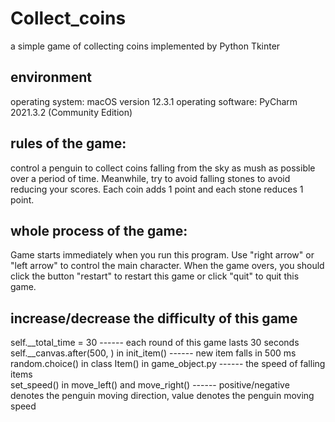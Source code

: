 # Collect_coins
a simple game of collecting coins implemented by Python Tkinter

## environment
operating system: macOS version 12.3.1
operating software: PyCharm 2021.3.2 (Community Edition)

## rules of the game:
control a penguin to collect coins falling from the sky as mush as possible
over a period of time. Meanwhile, try to avoid falling stones to avoid reducing
your scores. Each coin adds 1 point and each stone reduces 1 point.

## whole process of the game:
Game starts immediately when you run this program. Use "right arrow" or "left
arrow" to control the main character. When the game overs, you should click the
button "restart" to restart this game or click "quit" to quit this game.

## increase/decrease the difficulty of this game
self.__total_time = 30                                ------ each round of this game lasts 30 seconds
self.__canvas.after(500, ) in init_item()             ------ new item falls in 500 ms                                     
random.choice() in class Item() in game_object.py     ------ the speed of falling items                                             
set_speed() in move_left() and move_right()           ------ positive/negative denotes the penguin moving direction,
                                                             value denotes the penguin moving speed                
